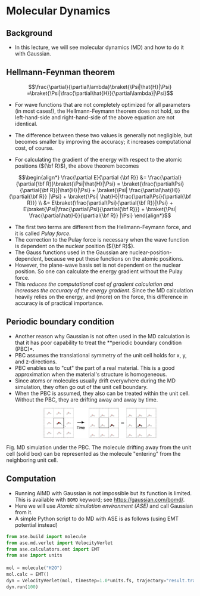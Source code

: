 # Molecular Dynamics
## Background
* In this lecture, we will see molecular dynamics (MD) and how to do it with Gaussian.

## Hellmann-Feynman theorem
```math
\frac{\partial}{\partial\lambda}\braket{\Psi|\hat{H}|\Psi}
=\braket{\Psi|\frac{\partial\hat{H}}{\partial\lambda}|\Psi}
```

* For wave functions that are not completely optimized for all parameters (in most cases!), the Hellmann-Feymann theorem does not hold, so the left-hand-side and right-hand-side of the above equation are not identical.
* The difference between these two values is generally not negligible, but becomes smaller by improving the accuracy; it increases computational cost, of course.

* For calculating the gradient of the energy with respect to the atomic positions (${\bf R}$), the above theorem becomes
```math
\begin{align*}
\frac{\partial E}{\partial {\bf R}}
&= \frac{\partial}{\partial{\bf R}}\braket{\Psi|\hat{H}|\Psi}
= \braket{\frac{\partial\Psi}{\partial{\bf R}}|\hat{H}|\Psi} + \braket{\Psi| \frac{\partial\hat{H}}{\partial{\bf R}} |\Psi} + \braket{\Psi| \hat{H}|\frac{\partial\Psi}{\partial{\bf R}}} \\
&= E\braket{\frac{\partial\Psi}{\partial{\bf R}}|\Psi} + E\braket{\Psi|\frac{\partial\Psi}{\partial{\bf R}}} + \braket{\Psi| \frac{\partial\hat{H}}{\partial{\bf R}} |\Psi}
\end{align*}
```

* The first two terms are different from the Hellmann-Feymann force, and it is called *Pulay force*.
* The correction to the Pulay force is necessary when the wave function is dependent on the nuclear position (${\bf R}$).
* The Gauss functions used in the Gaussian are nuclear-position-dependent, because we put these functions on the atomic positions.
* However, the plane-wave basis set is not dependent on the nuclear position. So one can calculate the energy gradient without the Pulay force.
* This *reduces the computational cost _of gradient calculation and increases_ the accuracy of the energy gradient*. Since the MD calculation heavily relies on the energy, and (more) on the force, this difference in accuracy is of practical importance.

## Periodic boundary condition
* Another reason why Gaussian is not often used in the MD calculation is that it has poor capability to treat the **periodic boundary condition (PBC)*.
* PBC assumes the translational symmetry of the unit cell holds for x, y, and z-directions.
* PBC enables us to "cut" the part of a real material. This is a good approximation when the material's structure is homogeneous.
* Since atoms or molecules usually drift everywhere during the MD simulation, they often go out of the unit cell boundary.
* When the PBC is assumed, they also can be treated within the unit cell. Without the PBC, they are drifting away and away by time.

<p align=center>
<img src="./fig/pbc_md.png" width=60%>

Fig. MD simulation under the PBC. The molecule drifting away from the unit cell (solid box) can be represented as the molecule "entering" from the neighboring unit cell.
</p>

## Computation
* Running AIMD with Gaussian is not impossible but its function is limited. This is available with `BOMD` keyword; see https://gaussian.com/bomd/.
* Here we will use *Atomic simulation environment (ASE)* and call Gaussian from it.
* A simple Python script to do MD with ASE is as follows (using EMT potential instead)
```python
from ase.build import molecule
from ase.md.verlet import VelocityVerlet
from ase.calculators.emt import EMT
from ase import units

mol = molecule("H2O")
mol.calc = EMT()
dyn = VelocityVerlet(mol, timestep=1.0*units.fs, trajectory="result.traj")
dyn.run(100)
```
